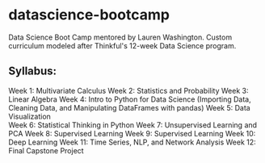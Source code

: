 # datascience-bootcamp
Data Science Boot Camp mentored by Lauren Washington.  Custom curriculum modeled after Thinkful's 12-week Data Science program.

## Syllabus:
Week 1: Multivariate Calculus
Week 2: Statistics and Probability
Week 3: Linear Algebra
Week 4: Intro to Python for Data Science (Importing Data, Cleaning Data, and Manipulating DataFrames with pandas)
Week 5: Data Visualization  
Week 6: Statistical Thinking in Python
Week 7: Unsupervised Learning and PCA
Week 8: Supervised Learning
Week 9: Supervised Learning
Week 10: Deep Learning
Week 11: Time Series, NLP, and Network Analysis 
Week 12: Final Capstone Project

